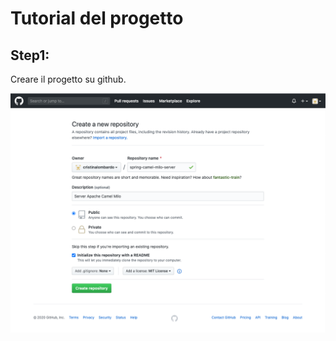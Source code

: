 # Tutorial del progetto

## Step1:
Creare il progetto su github.

![GitHub Project Creation](/img/git-project-creation.png)
